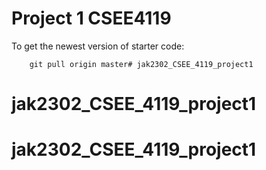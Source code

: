 # Project 1 CSEE4119

To get the newest version of starter code:

		git pull origin master# jak2302_CSEE_4119_project1
# jak2302_CSEE_4119_project1
# jak2302_CSEE_4119_project1
